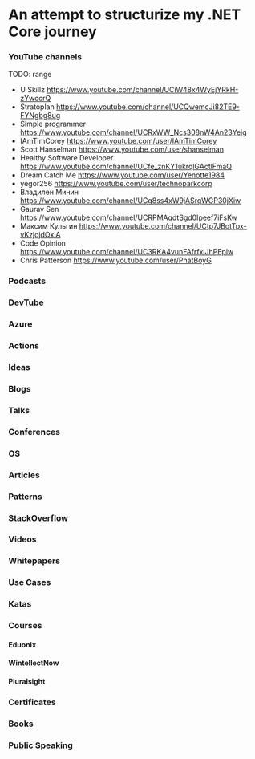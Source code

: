 # An attempt to structurize my .NET Core journey



### YouTube channels

TODO: range

- U Skillz https://www.youtube.com/channel/UCiW48x4WyEjYRkH-zYwccrQ 
- Stratoplan https://www.youtube.com/channel/UCQwemcJi82TE9-FYNgbg8ug
- Simple programmer https://www.youtube.com/channel/UCRxWW_Ncs308nW4An23Yeig
- IAmTimCorey https://www.youtube.com/user/IAmTimCorey
- Scott Hanselman https://www.youtube.com/user/shanselman
- Healthy Software Developer https://www.youtube.com/channel/UCfe_znKY1ukrqlGActlFmaQ
- Dream Catch Me https://www.youtube.com/user/Yenotte1984
- yegor256 https://www.youtube.com/user/technoparkcorp
- Владилен Минин https://www.youtube.com/channel/UCg8ss4xW9jASrqWGP30jXiw
- Gaurav Sen https://www.youtube.com/channel/UCRPMAqdtSgd0Ipeef7iFsKw
- Максим Кульгин https://www.youtube.com/channel/UCtp7JBotTpx-vKzjojdOxiA
- Code Opinion https://www.youtube.com/channel/UC3RKA4vunFAfrfxiJhPEplw
- Chris Patterson https://www.youtube.com/user/PhatBoyG


### Podcasts


### DevTube


### Azure

### Actions

### Ideas

### Blogs

### Talks

### Conferences

### OS

### Articles

### Patterns 

### StackOverflow

### Videos

### Whitepapers

### Use Cases

### Katas

### Courses

#### Eduonix

#### WintellectNow

#### Pluralsight

### Certificates

### Books

### Public Speaking

